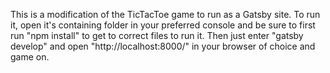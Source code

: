 This is a modification of the TicTacToe game to run as a Gatsby site.
To run it, open it's containing folder in your preferred console and be sure to first run "npm install" to get to correct files to run it.
Then just enter "gatsby develop" and open "http://localhost:8000/" in your browser of choice and game on.